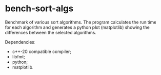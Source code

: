 # bench-sort-algs

Benchmark of various sort algorithms. The program calculates the run time for each algorithm and generates a python plot (matplotlib) showing the differences between the selected algorithms.

Dependencies:

+ c++-20 compatible compiler;
+ libfmt;
+ python;
+ matplotlib.
